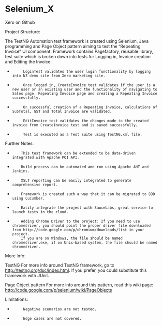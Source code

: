 # Selenium_X
Xero on Github

Project Structure:
 
The TestNG Automation test framework is created using Selenium, Java programming and Page Object pattern aiming to test the “Repeating Invoice” UI component.
Framework contains Pagefactory, reusable library, test suite which is broken down into tests for Logging in, Invoice creation and Editing the Invoice.
-          LoginTest validates the user login functionality by logging into NZ demo site from Xero marketing site.
-          Once logged in, CreateInvoice test validates if the user is a new user or an existing user and the functionality of navigating to Sales page, Repeating Invoice page and creating a Repeating Invoice successfully.
-          On successful creation of a Repeating Invoice, calculations of SubTotal, GST and Total Invoice are validated. 
-          EditInvoice test validates the changes made to the created invoice from CreateInvoice test and is saved successfully.
-          Test is executed as a Test suite using TestNG.xml file.

 
Further Notes:
-         This test framework can be extended to be data-driven integrated with Apache POI API.
-         Build process can be automated and run using Apache ANT and Jenkins.
-         XSLT reporting can be easily integrated to generate comprehensive report.
-         Framework is created such a way that it can be migrated to BDD using Cucumber.
-         Easily integrate the project with SauceLabs, great service to launch tests in the cloud.
-         Adding Chrome Driver to the project: If you need to use chromedriver, you should point the proper driver file downloaded from http://code.google.com/p/chromium/downloads/list in your project.
          If you are on Windows, the file should be named chromedriver.exe, if on Unix-based system, the file should be named chromedriver.

More Info:

TestNG
For more info around TestNG framework, go to http://testng.org/doc/index.html. If you prefer, you could substitute this framework with JUnit.

Page Object pattern
For more info around this pattern, read this wiki page: http://code.google.com/p/selenium/wiki/PageObjects

Limitations:
-          Negative scenarios are not tested.
-          Edge cases are not covered.
